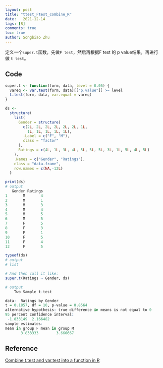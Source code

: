 ```yaml
---
layout: post
title: "ttest_Ftest_combine_R"
date:   2021-12-14
tags: [R]
comments: true
toc: true
author: Songbiao Zhu
---
```


定义一个`super.t`函数，先做`F test`，然后再根据F test 的 p value结果，再进行做 `t test`。

<!-- more -->



## Code

```R
super.t <- function(form, data, level = 0.05) {
  vareq <- var.test(form, data)[["p.value"]] >= level
  t.test(form, data, var.equal = vareq)
}

ds <-
  structure(
    list(
      Gender = structure(
        c(2L, 2L, 2L, 2L, 2L, 2L, 1L,
          1L, 1L, 1L, 1L, 1L),
        .Label = c("F", "M"),
        class = "factor"
      ),
      Ratings = c(4L, 1L, 3L, 4L, 5L, 5L, 5L, 3L, 1L, 5L, 4L, 5L)
    ),
    .Names = c("Gender", "Ratings"),
    class = "data.frame",
    row.names = c(NA,-12L)
  )

print(ds)
# output
   Gender Ratings
1       M       4
2       M       1
3       M       3
4       M       4
5       M       5
6       M       5
7       F       5
8       F       3
9       F       1
10      F       5
11      F       4
12      F       5

typeof(ds)
# output
# list

# And then call it like:
super.t(Ratings ~ Gender, ds)

# output
	Two Sample t-test

data:  Ratings by Gender
t = 0.1857, df = 10, p-value = 0.8564
alternative hypothesis: true difference in means is not equal to 0
95 percent confidence interval:
 -1.833149  2.166482
sample estimates:
mean in group F mean in group M 
       3.833333        3.666667 
```

## Reference

[Combine t.test and var.test into a function in R](https://stackoverflow.com/questions/26353279/combine-t-test-and-var-test-into-a-function-in-r)